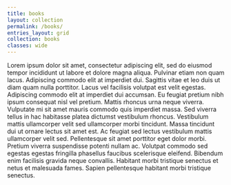 ```yaml
---
title: books
layout: collection
permalink: /books/
entries_layout: grid
collection: books
classes: wide
---
```


Lorem ipsum dolor sit amet, consectetur adipiscing elit, sed do eiusmod tempor incididunt ut labore et dolore magna aliqua. Pulvinar etiam non quam lacus. Adipiscing commodo elit at imperdiet dui. Sagittis vitae et leo duis ut diam quam nulla porttitor. Lacus vel facilisis volutpat est velit egestas. Adipiscing commodo elit at imperdiet dui accumsan. Eu feugiat pretium nibh ipsum consequat nisl vel pretium. Mattis rhoncus urna neque viverra. Vulputate mi sit amet mauris commodo quis imperdiet massa. Sed viverra tellus in hac habitasse platea dictumst vestibulum rhoncus. Vestibulum mattis ullamcorper velit sed ullamcorper morbi tincidunt. Massa tincidunt dui ut ornare lectus sit amet est. Ac feugiat sed lectus vestibulum mattis ullamcorper velit sed. Pellentesque sit amet porttitor eget dolor morbi. Pretium viverra suspendisse potenti nullam ac. Volutpat commodo sed egestas egestas fringilla phasellus faucibus scelerisque eleifend. Bibendum enim facilisis gravida neque convallis. Habitant morbi tristique senectus et netus et malesuada fames. Sapien pellentesque habitant morbi tristique senectus.